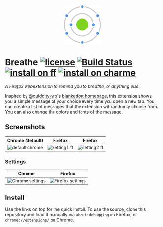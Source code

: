 <p align="center">
  <img src="https://github.com/prtksxna/breathe/raw/master/icons/128.png">
</p>

# Breathe [![license](https://img.shields.io/github/license/mashape/apistatus.svg)]() [![Build Status](https://travis-ci.org/prtksxna/breathe.svg?branch=master)](https://travis-ci.org/prtksxna/breathe) [![install on ff](https://img.shields.io/badge/install%20on-firefox-blue.svg)](https://addons.mozilla.org/en-US/firefox/addon/breathe_newtab/) [![install on charme](https://img.shields.io/badge/install%20on-chrome-yellow.svg)](https://chrome.google.com/webstore/detail/breathe/lnepdnkpeilknjfjhibhcbmpmmdpmffa)

_A Firefox webextension to remind you to breathe, or anything else._

Inspired by [@quiddity-wp](https://github.com/quiddity-wp)'s [blanketfort homepage](http://www.blanketfort.com/exit.html), this extension shows you a simple message of your choice every time you open a new tab. You can create a list of messages that the extension will randomly choose from. You can also change the colors and fonts of the message.

## Screenshots

|Chrome (default) | Firefox | Firefox |
|--|--|--|
|![default chrome](https://cloud.githubusercontent.com/assets/9491/23954656/e5bd3874-09bd-11e7-8ec2-0b8c3a41ee53.png)|![setting1 ff](https://cloud.githubusercontent.com/assets/9491/23954655/e5bc78f8-09bd-11e7-91e3-e6073df52912.png)|![setting2 ff](https://cloud.githubusercontent.com/assets/9491/23954657/e5c948ee-09bd-11e7-9e8a-2c39ceb261ea.png)|


### Settings
|Chrome|Firefox|
|--|--|
|![Chrome settings](https://cloud.githubusercontent.com/assets/9491/23954259/cf023978-09bc-11e7-8532-19653ae08f8e.png)|![Firefox settings](https://cloud.githubusercontent.com/assets/9491/23954276/d9437e7e-09bc-11e7-932b-5faa4fe9845e.png)|

## Install

Use the links on top for the quick install. To use the source, clone this repository and load it manually via `about:debugging` on Firefox, or `chrome://extensions/` on Chrome.
